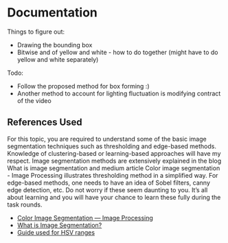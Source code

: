 # Documentation

Things to figure out: 
- Drawing the bounding box 
- Bitwise and of yellow and white - how to do together (might have to do yellow and white separately)
  
Todo: 
- Follow the proposed method for box forming :) 
- Another method to account for lighting fluctuation is modifying contract of the video 

## References Used

For this topic, you are required to understand some of the basic image segmentation techniques such as thresholding and edge-based methods. Knowledge of clustering-based or learning-based approaches will have my respect. Image segmentation methods are extensively explained in the blog What is image
segmentation and medium article Color image segmentation - Image Processing illustrates thresholding
method in a simplified way. For edge-based methods, one needs to have an idea of Sobel filters, canny
edge detection, etc. Do not worry if these seem daunting to you. It’s all about learning and you will
have your chance to learn these fully during the task rounds.

- [Color Image Segmentation — Image Processing](https://mattmaulion.medium.com/color-image-segmentation-image-processing-4a04eca25c0)
- [What is Image Segmentation?](https://www.analytixlabs.co.in/blog/what-is-image-segmentation/)
- [Guide used for HSV ranges](https://stackoverflow.com/questions/36817133/identifying-the-range-of-a-color-in-hsv-using-opencv#:~:text=for%20example%20yellow%20has%20hue,go%20away%20from%20perfect%20yellow.)